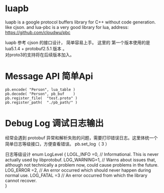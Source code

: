 # luapb
luapb is a google protocol buffers library for C++ without code generation.  like cjson. 
and lua-pbc is a very good library for lua, address: https://github.com/cloudwu/pbc

luapb  参考 cjson 的接口设计， 简单容易上手。
这里的 第一个版本使用的是 lua5.1.4 + protobuf2.5.1 版本 。  
对proto3的支持将在后续版本加入。 


# Message API 简单Api 
	 
	pb.encode( "Person", lua_table )         
	pb.decode( "Person", pb_buf    )
	pb.register_file(  "test.proto" )
	pb.register_path(  "./pb_path/" )
  
  
# Debug Log 调试日志输出 
  经常会遇到 protobuf 异常和解析失败的问题，需要打印错误日志。这里体统一个简单日志等级接口，方便查看错误。 
	pb.set_log（ 3 ）
  
  日志等级设计
        enum LogLevel {
  	   LOGL_INFO  =0,    // Informational.  This is never actually used by libprotobuf.
  	   LOG_WARNING=1,    // Warns about issues that, although not technically a problem now, could cause problems in the future.
           LOG_ERROR  =2,    // An error occurred which should never happen during normal use.
  	   LOG_FATAL  =3     // An error occurred from which the library cannot recover.  
	}
	
